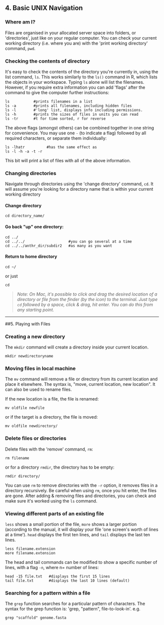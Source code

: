 ## 4. Basic UNIX Navigation

### Where am I?
Files are organised in your allocated server space into folders, or 'directories', just like on your regular computer. You can check your current working directory (i.e. where you are) with the 'print working directory' command, `pwd`.



### Checking the contents of directory
It's easy to check the contents of the directory you're currently in, using the list command, `ls`. This works similarly to the `ls()` command in R, which lists the objects in your workspace.
Typing `ls` alone will list the filenames. However, if you require extra information you can add 'flags' after the command to give the computer further instructions:

    ls           #prints filenames in a list
    ls -a        #prints all filenames, including hidden files
    ls -l        #'long' list, displays info including permissions.
    ls -h        #prints the sizes of files in units you can read
    ls -tr       #t for time sorted, r for reverse
The above flags (amongst others) can be combined together in one string for convenience. You may use one `-` (to indicate a flag) followed by all required characters, or separate them individually:
    
    ls -lhatr          #has the same effect as 
    ls -l -h -a -t -r

    
This bit will print a list of files with all of the above information.


### Changing directories
Navigate through directories using the 'change directory' command, `cd`.  It will assume you're looking for a directory name that is within your current working directory

#### Change directory

    cd directory_name/
    
#### Go back "up" one directory: 
    cd ../
    cd ../../                    #you can go several at a time
    cd ../../anthr_dir/subdir2   #as many as you want

#### Return to home directory
    cd ~/
or just 
    
    cd

>*Note: On Mac, it's possible to click and drag the desired location of a directory or file from the finder (by the icon) to the terminal. Just type `cd` followed by a space, click & drag, hit enter. You can do this from any starting point.*

---
##5. Playing with Files

### Creating a new directory 
The `mkdir` command will create a directory inside your current location.
    
    mkdir newdirectoryname 
### Moving files in local machine
The `mv` command will remove a file or directory from its current location and place it elsewhere. The syntax is, "move, current location, new location". It can also be used to rename files.

If the new location is a file, the file is renamed:

    mv oldfile newfile
    
 or if the target is a directory, the file is moved:

    mv oldfile newdirectory/  
    
 

### Delete files or directories
Delete files with the 'remove' command, `rm`:

    rm filename

or for a directory `rmdir`, the directory has to be empty:

    rmdir directory/
You can use `rm` to remove directories with the `-r` option, it removes files in a directory recursively. Be careful when using `rm`, once you hit enter, the files are gone. After adding & removing files and directories, you can check and make sure it's worked using the `ls` command.
    
### Viewing different parts of an existing file
`less` shows a small portion of the file, `more` shows a larger portion (according to the manual, it will display your file 'one screen's worth of lines at a time'). `head` displays the first ten lines, and `tail` displays the last ten lines.

    less filename.extension
    more filename.extension
    
The head and tail commands can be modified to show a specific number of lines, with a flag `-n`, where n= number of lines:

    head -15 file.txt   #displays the first 15 lines
    tail file.txt       #displays the last 10 lines (default)

### Searching for a pattern within a file
The `grep` function searches for a particular pattern of characters. The syntax for the grep function is: 'grep, "pattern", file-to-look-in'.
   e.g. 
   
    grep "scaffold" genome.fasta